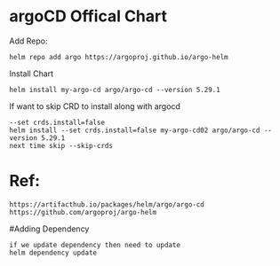 # argoCD Offical Chart
Add Repo:
```
helm repo add argo https://argoproj.github.io/argo-helm
```
Install Chart
```
helm install my-argo-cd argo/argo-cd --version 5.29.1
```

If want to skip CRD to install along with argocd 
```
--set crds.install=false 
helm install --set crds.install=false my-argo-cd02 argo/argo-cd --version 5.29.1
next time skip --skip-crds
```


# Ref:
```
https://artifacthub.io/packages/helm/argo/argo-cd
https://github.com/argoproj/argo-helm
```

#Adding Dependency
```
if we update dependency then need to update
helm dependency update
```
